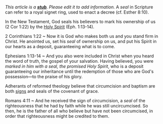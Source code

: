 *This article is a **[stub](http://www.theopedia.com/Category:Theopedia_stubs "Category:Theopedia stubs")**. Please edit it to add information.*
A *seal* in Scripture can refer to a royal signet ring, used to
enact a decree (cf. Esther 8:10).

In the New Testament, God seals his believers to mark his ownership
of us (2 Cor 1:22) by the [Holy Spirit](Holy_Spirit "Holy Spirit")
(Eph. 1:13-14).

2 Corinthians 1:22 
  ~ Now it is God who makes both us and you stand firm in Christ.
    He anointed us, set his *seal* of ownership on us, and put his
    Spirit in our hearts as a deposit, guaranteeing what is to come.

Ephesians 1:13-14 
  ~ And you also were included in Christ when you heard the word of
    truth, the gospel of your salvation. Having believed, you were
    *marked in him with a seal, the promised Holy Spirit*, who is a
    deposit guaranteeing our inheritance until the redemption of those
    who are God's possession—to the praise of his glory.

Adherants of reformed theology believe that circumcision and
baptism are both [signs](Sign "Sign") and seals of the covenant of
grace.

Romans 4:11 
  ~ And he received the sign of circumcision, a *seal* of the
    righteousness that he had by faith while he was still
    uncircumcised. So then, he is the father of all who believe but
    have not been circumcised, in order that righteousness might be
    credited to them.



